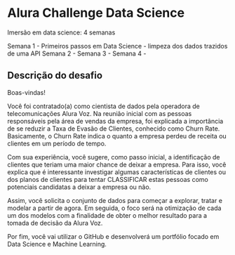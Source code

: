 # Alura Challenge Data Science

Imersão em data science: 4 semanas

Semana 1 - Primeiros passos em Data Science - limpeza dos dados trazidos de uma API
Semana 2 -
Semana 3 -
Semana 4 -

## Descrição do desafio

Boas-vindas!

Você foi contratado(a) como cientista de dados pela operadora de telecomunicações Alura Voz. Na reunião inicial com as pessoas responsáveis pela área de vendas da empresa, foi explicada a importância de se reduzir a Taxa de Evasão de Clientes, conhecido como Churn Rate. Basicamente, o Churn Rate indica o quanto a empresa perdeu de receita ou clientes em um período de tempo.

Com sua experiência, você sugere, como passo inicial, a identificação de clientes que teriam uma maior chance de deixar a empresa. Para isso, você explica que é interessante investigar algumas características de clientes ou dos planos de clientes para tentar CLASSIFICAR estas pessoas como potenciais candidatas a deixar a empresa ou não.

Assim, você solicita o conjunto de dados para começar a explorar, tratar e modelar a partir de agora. Em seguida, o foco será na otimização de cada um dos modelos com a finalidade de obter o melhor resultado para a tomada de decisão da Alura Voz.

Por fim, você vai utilizar o GitHub e desenvolverá um portfólio focado em Data Science e Machine Learning.